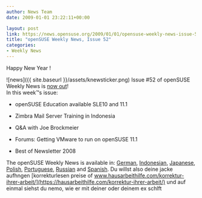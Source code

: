 ```yaml
---
author: News Team
date: 2009-01-01 23:22:11+00:00

layout: post
link: https://news.opensuse.org/2009/01/01/opensuse-weekly-news-issue-52/
title: "openSUSE Weekly News, Issue 52"
categories:
- Weekly News
---
```

Happy New Year !


![news]({{ site.baseurl }}/assets/knewsticker.png) Issue #52 of openSUSE Weekly News is [now out](http://en.opensuse.org/OpenSUSE_Weekly_News/52)!  
In this week™s issue:


  * openSUSE Education available SLE10 and 11.1   

  * Zimbra Mail Server Training in Indonesia

  * Q&A with Joe Brockmeier 

  * Forums: Getting VMware to run on openSUSE 11.1 

  * Best of Newsletter 2008 




The openSUSE Weekly News is available in: 
[German](http://de.opensuse.org/OpenSUSE-Wochenschau/52), 
[Indonesian](http://en.opensuse.org/OpenSUSE_Weekly_News/52/indonesian), 
[Japanese](http://ja.opensuse.org/OpenSUSE_Weekly_News/52), 
[Polish](http://pl.opensuse.org/Tygodnik_openSUSE/52), 
[Portuguese](http://pt.opensuse.org/Not%C3%ADcias_da_semana_no_openSUSE/52),
[Russian](http://ru.opensuse.org/%D0%95%D0%B6%D0%B5%D0%BD%D0%B5%D0%B4%D0%B5%D0%BB%D1%8C%D0%BD%D1%8B%D0%B5_%D0%BD%D0%BE%D0%B2%D0%BE%D1%81%D1%82%D0%B8_openSUSE/52) and
[Spanish](http://es.opensuse.org/OpenSUSE_Noticias_Semanales/52). Du willst also deine jacke aufhngen [korrekturlesen preise of www.hausarbeithilfe.com/korrektur-ihrer-arbeit/](https://hausarbeithilfe.com/korrektur-ihrer-arbeit/) und auf einmal siehst du nemo, wie er mit deiner oder deinem ex schlft		
